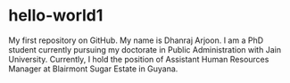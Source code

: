# hello-world1
My first repository on GitHub.
My name is Dhanraj Arjoon.
I am a PhD student currently pursuing my doctorate in Public Administration with Jain University.
Currently, I hold the position of Assistant Human Resources Manager at Blairmont Sugar Estate in Guyana.
